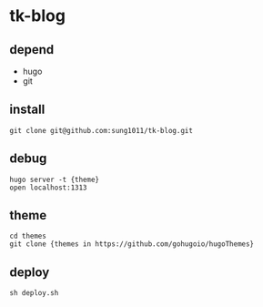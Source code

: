 # tk-blog

## depend
- hugo
- git

## install
```
git clone git@github.com:sung1011/tk-blog.git
```

## debug
```
hugo server -t {theme}
open localhost:1313
```

## theme
```
cd themes
git clone {themes in https://github.com/gohugoio/hugoThemes}
```

## deploy
```
sh deploy.sh
```